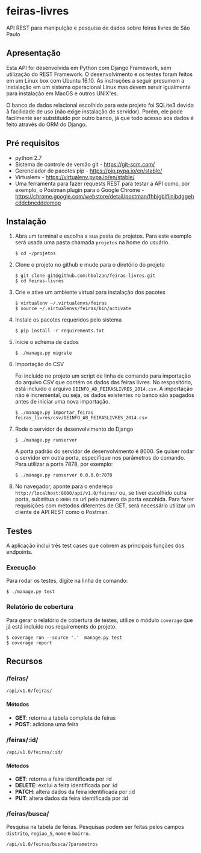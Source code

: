 # feiras-livres
API REST para manipulção e pesquisa de dados sobre feiras livres de São Paulo

## Apresentação
Esta API foi desenvolvida em Python com Django Framework, sem utilização do REST Framework. O desenvolvimento e os testes foram feitos em um Linux box com Ubuntu 16.10. As instruções a seguir presumem a instalação em um sistema operacional Linux mas devem servir igualmente para instalação em MacOS e outros UNIX'es.

O banco de dados relacional escolhido para este projeto foi SQLite3 devido à facilidade de uso (não exige instalação de servidor). Porém, ele pode facilmente ser substituído por outro banco, já que todo acesso aos dados é feito através do ORM do Django.

## Pré requisitos
* python 2.7
* Sistema de controle de versão git - https://git-scm.com/
* Gerenciador de pacotes pip - https://pip.pypa.io/en/stable/
* Virtualenv - https://virtualenv.pypa.io/en/stable/
* Uma ferramenta para fazer requests REST para testar a API como, por exemplo, o Postman plugin para o Google Chrome - https://chrome.google.com/webstore/detail/postman/fhbjgbiflinjbdggehcddcbncdddomop
  

## Instalação
1. Abra um terminal e escolha a sua pasta de projetos. Para este exemplo será usada uma pasta chamada `projetos` na home do usuário.
   ```
   $ cd ~/projetos
   ```

2. Clone o projeto no github e mude para o diretório do projeto
   ```
   $ git clone git@github.com:hbolzan/feiras-livres.git
   $ cd feiras-livres
   ```

3. Crie e ative um ambiente virtual para instalação dos pacotes
   ```
   $ virtualenv ~/.virtualenvs/feiras
   $ source ~/.virtualenvs/feiras/bin/activate
   ```

4. Instale os pacotes requeridos pelo sistema
   ```
   $ pip install -r requirements.txt
   ```

5. Inicie o schema de dados
   ```
   $ ./manage.py migrate
   ```

6. Importação do CSV

   Foi incluído no projeto um script de linha de comando para importação do arquivo CSV que contém os dados das feiras livres. No respositório, está incluído o arquivo `DEINFO_AB_FEIRASLIVRES_2014.csv`. A importação não é incremental, ou seja, os dados existentes no banco são apagados antes de iniciar uma nova importação.
   ```
   $ ./manage.py importar_feiras feiras_livres/csv/DEINFO_AB_FEIRASLIVRES_2014.csv
   ```

7. Rode o servidor de desenvolvimento do Django
   ```
   $ ./manage.py runserver
   ```
   A porta padrão do servidor de desenvolvimento é 8000. Se quiser rodar o servidor em outra porta, especifique nos parâmetros do comando. Para utilizar a porta 7878, por exemplo:
   ```
   $ ./manage.py runserver 0.0.0.0:7878
   ```
8. No navegador, aponte para o endereço `http://localhost:8000/api/v1.0/feiras/` ou, se tiver escolhido outra porta, substitua o `8000` na url pelo número da porta escohida. Para fazer requisições com métodos diferentes de GET, será necessário utilizar um cliente de API REST como o Postman.

## Testes
A aplicação inclui três test cases que cobrem as principais funções dos endpoints.

### Execução
Para rodar os testes, digite na linha de comando:
   ```
   $ ./manage.py test
   ```

### Relatório de cobertura
Para gerar o relatório de cobertura de testes, utilize o módulo `coverage` que já está incluído nos requirements do projeto.
   ```
   $ coverage run --source '.'  manage.py test
   $ coverage report
   ```


## Recursos
### /feiras/
   ```
   /api/v1.0/feiras/
   ```
#### Métodos   
* __GET__: retorna a tabela completa de feiras
* __POST__: adiciona uma feira

### /feiras/:id/
   ```
   /api/v1.0/feiras/:id/
   ```
#### Métodos   
* __GET__: retorna a feira identificada por :id
* __DELETE__: exclui a feira identificada por :id
* __PATCH__: altera dados da feira identificada por :id
* __PUT__: altera dados da feira identificada por :id 

### /feiras/busca/
Pesquisa na tabela de feiras. Pesquisas podem ser feitas pelos campos `distrito`, `regiao_5`, `nome` e `bairro`.
   ```
   /api/v1.0/feiras/busca/?parametros
   ```
